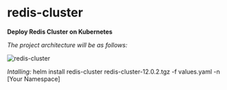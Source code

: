# redis-cluster
**Deploy Redis Cluster on Kubernetes**

*The project architecture will be as follows:*


![redis-cluster](https://github.com/user-attachments/assets/9f860d74-a379-454f-b99a-630756e142af)


*Intalling:*
helm install redis-cluster redis-cluster-12.0.2.tgz -f values.yaml -n [Your Namespace]

